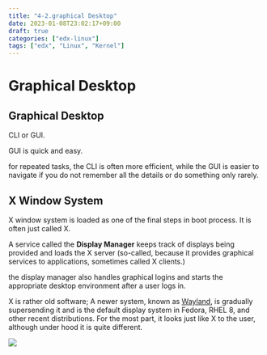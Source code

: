 ```yaml
---
title: "4-2.graphical Desktop"
date: 2023-01-08T23:02:17+09:00
draft: true
categories: ["edx-linux"]
tags: ["edx", "Linux", "Kernel"]
---
```


# Graphical Desktop  


## Graphical Desktop

CLI or GUI.  

GUI is quick and easy.  

for repeated tasks, the CLI is often more efficient, while the GUI is easier to navigate if you do not remember all the details or do something only rarely.  


## X Window System

X window system is loaded as one of the final steps in boot process. It is often just called X.  

A service called the **Display Manager** keeps track of displays being provided and loads the X server (so-called, because it provides graphical services to applications, sometimes called X clients.)  

the display manager also handles graphical logins and starts the appropriate desktop environment after a user logs in.  

X is rather old software;
A newer system, known as [Wayland](https://wayland.freedesktop.org/), is gradually supersending it and is the default display system in Fedora, RHEL 8, and other recent distributions. For the most part, it looks just like X to the user, although under hood it is quite different.  

![](https://courses.edx.org/assets/courseware/v1/44717c86868ff7e9edc71c5747bb84ab/asset-v1:LinuxFoundationX+LFS101x+2T2021+type@asset+block/LFS01_ch03_screen28.jpg)

